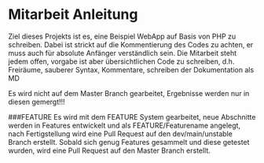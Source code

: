 # Mitarbeit Anleitung

Ziel dieses Projekts ist es, eine Beispiel WebApp auf Basis von PHP zu schreiben.
Dabei ist strickt auf die Kommentierung des Codes zu achten, er muss auch für absolute Anfänger verständlich sein.
Die Mitarbeit steht jedem offen, vorgabe ist aber übersichtlichen Code zu schreiben, d.h.
Freiräume, sauberer Syntax, Kommentare, schreiben der Dokumentation als MD

Es wird nicht auf dem Master Branch gearbeitet, Ergebnisse werden nur in diesen gemergt!!!

###FEATURE
Es wird mit dem FEATURE System gearbeitet, neue Abschnitte werden in Features entwickelt und als
FEATURE/Featurename angelegt, nach Fertigstellung wird eine Pull Request auf den dev/main/unstable Branch
erstellt. Sobald sich genug Features gesammelt und diese getestet wurden, wird eine Pull Request auf den 
Master Branch erstellt.